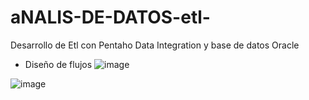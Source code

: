 # aNALIS-DE-DATOS-etl-

Desarrollo de Etl con Pentaho Data Integration y base de datos Oracle

- Diseño de flujos 
![image](https://user-images.githubusercontent.com/86753747/174692592-5a475dd0-4bbb-4b9e-b865-3e9731136b11.png)


![image](https://user-images.githubusercontent.com/86753747/174692636-b3a9ec8d-8feb-4316-bbbc-53e2a9f11d93.png)

